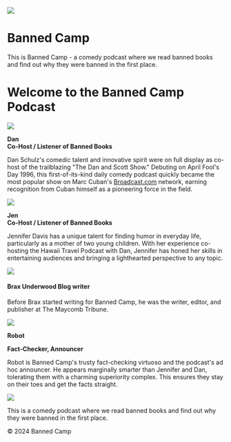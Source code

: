 ![](https://images.leadconnectorhq.com/image/f_webp/q_80/r_1200/u_https://assets.cdn.filesafe.space/Pb2vlQxHGlzcdG35Z4IW/media/65fcef990013ad2634aaa779.jpeg)

**Banned Camp**
===============

This is Banned Camp - a comedy podcast where we read banned books and find out why they were banned in the first place.

**Welcome to the Banned Camp Podcast**
======================================

![](https://images.leadconnectorhq.com/image/f_webp/q_80/r_1200/u_https://assets.cdn.filesafe.space/Pb2vlQxHGlzcdG35Z4IW/media/663a4aca60edbd28b8092523.png)

**Dan  
Co-Host / Listener of Banned Books**

Dan Schulz's comedic talent and innovative spirit were on full display as co-host of the trailblazing "The Dan and Scott Show." Debuting on April Fool's Day 1996, this first-of-its-kind daily comedy podcast quickly became the most popular show on Marc Cuban's [Broadcast.com](http://Broadcast.com) network, earning recognition from Cuban himself as a pioneering force in the field.

![](https://images.leadconnectorhq.com/image/f_webp/q_80/r_1200/u_https://assets.cdn.filesafe.space/Pb2vlQxHGlzcdG35Z4IW/media/663a4acab47850887f2b9fbc.png)

**Jen  
Co-Host / Listener of Banned Books**

Jennifer Davis has a unique talent for finding humor in everyday life, particularly as a mother of two young children. With her experience co-hosting the Hawaii Travel Podcast with Dan, Jennifer has honed her skills in entertaining audiences and bringing a lighthearted perspective to any topic.

![](https://images.leadconnectorhq.com/image/f_webp/q_80/r_1200/u_https://assets.cdn.filesafe.space/Pb2vlQxHGlzcdG35Z4IW/media/6639a59e7bf793fe5abeee93.png)

#### **Brax Underwood Blog writer**

Before Brax started writing for Banned Camp, he was the writer, editor, and publisher at The Maycomb Tribune.

![](https://images.leadconnectorhq.com/image/f_webp/q_80/r_1200/u_https://assets.cdn.filesafe.space/Pb2vlQxHGlzcdG35Z4IW/media/6639a59e575d67b8356d3d93.png)

**Robot**

**Fact-Checker, Announcer**

Robot is Banned Camp's trusty fact-checking virtuoso and the podcast's ad hoc announcer. He appears marginally smarter than Jennifer and Dan, tolerating them with a charming superiority complex. This ensures they stay on their toes and get the facts straight.

![](https://images.leadconnectorhq.com/image/f_webp/q_80/r_1200/u_https://assets.cdn.filesafe.space/Pb2vlQxHGlzcdG35Z4IW/media/67f40837cafd9f4fcff8b082.jpeg)

This is a comedy podcast where we read banned books and find out why they were banned in the first place.

© 2024 Banned Camp